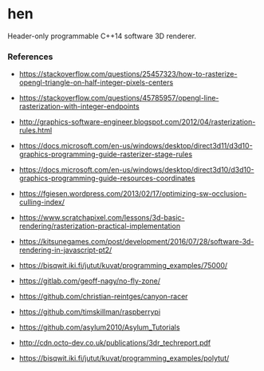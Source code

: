 hen
===

Header-only programmable C++14 software 3D renderer.

###  References
* https://stackoverflow.com/questions/25457323/how-to-rasterize-opengl-triangle-on-half-integer-pixels-centers
* https://stackoverflow.com/questions/45785957/opengl-line-rasterization-with-integer-endpoints
* http://graphics-software-engineer.blogspot.com/2012/04/rasterization-rules.html
* https://docs.microsoft.com/en-us/windows/desktop/direct3d11/d3d10-graphics-programming-guide-rasterizer-stage-rules
* https://docs.microsoft.com/en-us/windows/desktop/direct3d10/d3d10-graphics-programming-guide-resources-coordinates
* https://fgiesen.wordpress.com/2013/02/17/optimizing-sw-occlusion-culling-index/
* https://www.scratchapixel.com/lessons/3d-basic-rendering/rasterization-practical-implementation
* https://kitsunegames.com/post/development/2016/07/28/software-3d-rendering-in-javascript-pt2/


* https://bisqwit.iki.fi/jutut/kuvat/programming_examples/75000/
* https://gitlab.com/geoff-nagy/no-fly-zone/
* https://github.com/christian-reintges/canyon-racer
* https://github.com/timskillman/raspberrypi
* https://github.com/asylum2010/Asylum_Tutorials


* http://cdn.octo-dev.co.uk/publications/3dr_techreport.pdf

* https://bisqwit.iki.fi/jutut/kuvat/programming_examples/polytut/
